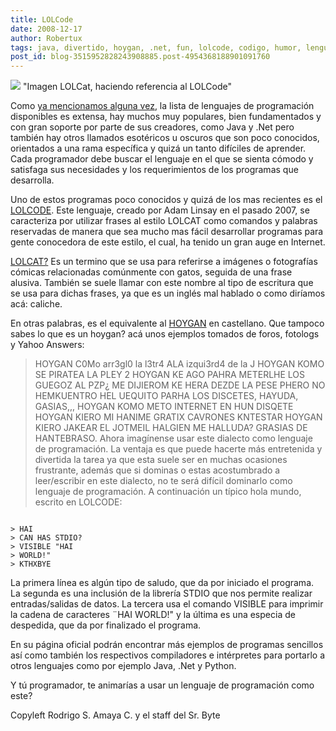 ```yaml
---
title: LOLCode
date: 2008-12-17
author: Robertux
tags: java, divertido, hoygan, .net, fun, lolcode, codigo, humor, lenguaje, programacion, lolcat, desarrollo, python, funny, curioso
post_id: blog-3515952828243908885.post-4954368188901091760
---
```


[![](https://1.bp.blogspot.com/_jH77WNrMVRA/SUg-LGUmOmI/AAAAAAAAFPI/FVRjwTxKvr8/s400/2542236565_bd6b4a87df_o.jpg)](https://1.bp.blogspot.com/_jH77WNrMVRA/SUg-LGUmOmI/AAAAAAAAFPI/FVRjwTxKvr8/s1600-h/2542236565_bd6b4a87df_o.jpg)
"Imagen LOLCat, haciendo
referencia al LOLCode"

Como [ya mencionamos alguna vez](http://www.srbyte.com/2007/01/el-lenguaje-de-programacion-perfecto.html), la lista de lenguajes de programación disponibles es extensa, hay muchos muy populares, bien fundamentados y con gran soporte por parte de sus creadores, como Java y .Net pero también hay otros llamados esotéricos u oscuros que son poco conocidos, orientados a una rama específica y quizá un tanto difíciles de aprender. Cada programador debe buscar el lenguaje en el que se sienta cómodo y satisfaga sus necesidades y los requerimientos de los programas que desarrolla.

Uno de estos programas poco conocidos y quizá de los mas recientes es el [LOLCODE](http://lolcode.com/). Este lenguaje, creado por Adam Linsay en el pasado 2007, se caracteriza por utilizar frases al estilo LOLCAT como comandos y palabras reservadas de manera que sea mucho mas fácil desarrollar programas para gente conocedora de este estilo, el cual, ha tenido un gran auge en Internet.

[LOLCAT?](http://en.wikipedia.org/wiki/Lolcat) Es un termino que se usa para referirse a imágenes o
fotografías cómicas relacionadas comúnmente con gatos, seguida de una frase alusiva. También se suele llamar con este nombre al tipo de escritura que se usa para dichas frases, ya que es un inglés mal hablado o como diríamos acá: caliche.

En otras palabras, es el equivalente al [HOYGAN](http://es.wikipedia.org/wiki/Usuario:Francisco_Mochis/HOYGAN) en castellano. Que tampoco sabes lo que es un hoygan? acá unos ejemplos tomados de foros, fotologs y Yahoo Answers:

> HOYGAN C0Mo arr3gl0 la l3tr4
> ALA izqui3rd4 de la J
> HOYGAN KOMO SE PIRATEA LA PLEY 2
> HOYGAN KE AGO
> PAHRA METERLHE LOS GUEGOZ AL PZP¿ ME DIJIEROM KE HERA DEZDE LA PESE PHERO NO HEMKUENTRO HEL
> UEQUITO PARHA LOS DISCETES, HAYUDA, GASIAS,,,
> HOYGAN KOMO METO INTERNET EN HUN
> DISQETE
> HOYGAN KIERO MI HANIME GRATIX CAVRONES KNTESTAR
> HOYGAN KIERO
> JAKEAR EL JOTMEIL HALGIEN ME HALLUDA? GRASIAS DE HANTEBRASO.
Ahora imagínense usar este dialecto como lenguaje de programación. La ventaja es que puede hacerte más entretenida y divertida la tarea ya que esta suele ser en muchas ocasiones frustrante, además que si dominas o estas acostumbrado a leer/escribir en este dialecto, no te será difícil dominarlo como lenguaje de programación. A continuación un típico hola mundo, escrito en LOLCODE:

```

> HAI
> CAN HAS STDIO?
> VISIBLE "HAI
> WORLD!"
> KTHXBYE

```
La primera línea es algún tipo de saludo, que da por iniciado el programa. La segunda es una inclusión de la librería STDIO que nos permite realizar entradas/salidas de datos. La tercera usa el comando VISIBLE para imprimir la cadena de caracteres ¨HAI WORLD!" y la última es una especia de despedida, que da por finalizado el programa.

En su página oficial podrán encontrar más ejemplos de programas sencillos así como también los respectivos compiladores e intérpretes para portarlo a otros lenguajes como por ejemplo Java, .Net y Python.

Y tú programador, te animarías a usar un lenguaje de programación como este?

Copyleft Rodrigo S. Amaya C. y el staff del Sr. Byte